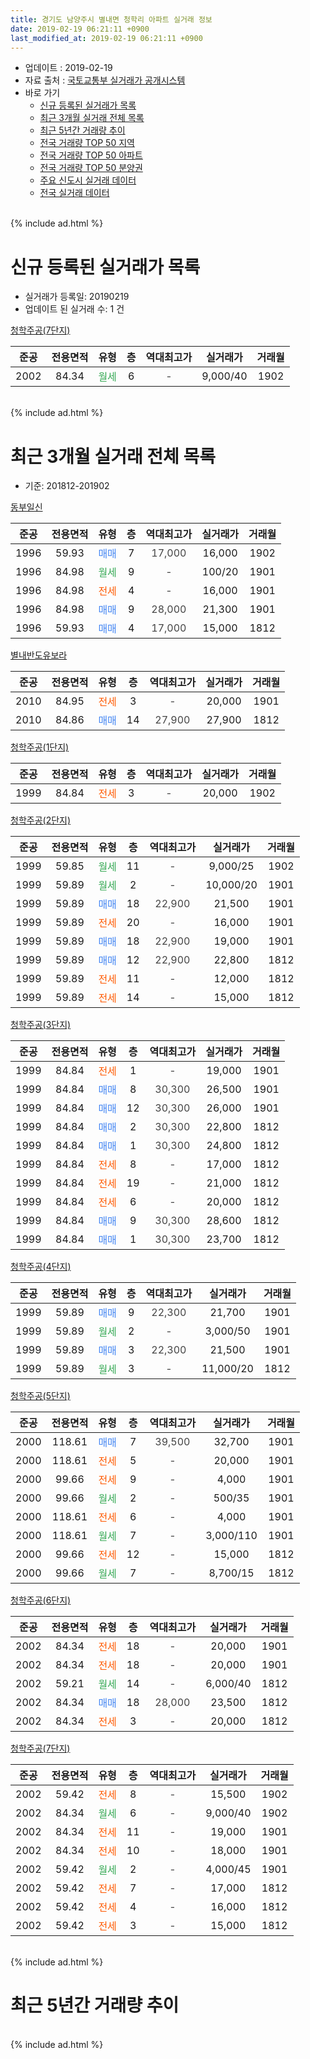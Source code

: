 ```yaml
---
title: 경기도 남양주시 별내면 청학리 아파트 실거래 정보
date: 2019-02-19 06:21:11 +0900
last_modified_at: 2019-02-19 06:21:11 +0900
---
```


* 업데이트 : 2019-02-19
* 자료 출처 : [국토교통부 실거래가 공개시스템](http://rt.molit.go.kr)
* 바로 가기
    * [신규 등록된 실거래가 목록](#신규-등록된-실거래가-목록)
    * [최근 3개월 실거래 전체 목록](#최근-3개월-실거래-전체-목록)
    * [최근 5년간 거래량 추이](#최근-5년간-거래량-추이)
    * [전국 거래량 TOP 50 지역](https://inasie.github.io/apt-trade-info/최근-3개월-전국에서-가장-거래가-많이-발생한-지역)
    * [전국 거래량 TOP 50 아파트](https://inasie.github.io/apt-trade-info/최근-3개월-전국에서-가장-거래가-많이-발생한-아파트)
    * [전국 거래량 TOP 50 분양권](https://inasie.github.io/apt-trade-info/최근-3개월-전국에서-가장-거래가-많이-발생한-분양권)
    * [주요 신도시 실거래 데이터](https://inasie.github.io/apt-trade-info/주요-신도시)
    * [전국 실거래 데이터](https://inasie.github.io/apt-trade-info/전국)
<br>
{% include ad.html %}
<br>

# 신규 등록된 실거래가 목록
* 실거래가 등록일: 20190219
* 업데이트 된 실거래 수: 1 건


[청학주공(7단지)](https://search.naver.com/search.naver?query=%EA%B2%BD%EA%B8%B0%EB%8F%84+%EB%82%A8%EC%96%91%EC%A3%BC%EC%8B%9C+%EB%B3%84%EB%82%B4%EB%A9%B4+%EC%B2%AD%ED%95%99%EB%A6%AC+%EC%B2%AD%ED%95%99%EC%A3%BC%EA%B3%B5%287%EB%8B%A8%EC%A7%80%29)

|준공|전용면적|유형|층|역대최고가|실거래가|거래월|
|:---:|:---:|:---:|:---:|:---:|:---:|:---:|
|2002|84.34|<span style="color:#34a853">월세</span>|6|<span style="color:#444444">-</span>|9,000/40|1902|


<br>
{% include ad.html %}
<br>

# 최근 3개월 실거래 전체 목록
* 기준: 201812-201902


[동부일신](https://search.naver.com/search.naver?query=%EA%B2%BD%EA%B8%B0%EB%8F%84+%EB%82%A8%EC%96%91%EC%A3%BC%EC%8B%9C+%EB%B3%84%EB%82%B4%EB%A9%B4+%EC%B2%AD%ED%95%99%EB%A6%AC+%EB%8F%99%EB%B6%80%EC%9D%BC%EC%8B%A0)

|준공|전용면적|유형|층|역대최고가|실거래가|거래월|
|:---:|:---:|:---:|:---:|:---:|:---:|:---:|
|1996|59.93|<span style="color:#4285f3">매매</span>|7|<span style="color:#444444">17,000</span>|16,000|1902|
|1996|84.98|<span style="color:#34a853">월세</span>|9|<span style="color:#444444">-</span>|100/20|1901|
|1996|84.98|<span style="color:#ff5a00">전세</span>|4|<span style="color:#444444">-</span>|16,000|1901|
|1996|84.98|<span style="color:#4285f3">매매</span>|9|<span style="color:#444444">28,000</span>|21,300|1901|
|1996|59.93|<span style="color:#4285f3">매매</span>|4|<span style="color:#444444">17,000</span>|15,000|1812|

[별내반도유보라](https://search.naver.com/search.naver?query=%EA%B2%BD%EA%B8%B0%EB%8F%84+%EB%82%A8%EC%96%91%EC%A3%BC%EC%8B%9C+%EB%B3%84%EB%82%B4%EB%A9%B4+%EC%B2%AD%ED%95%99%EB%A6%AC+%EB%B3%84%EB%82%B4%EB%B0%98%EB%8F%84%EC%9C%A0%EB%B3%B4%EB%9D%BC)

|준공|전용면적|유형|층|역대최고가|실거래가|거래월|
|:---:|:---:|:---:|:---:|:---:|:---:|:---:|
|2010|84.95|<span style="color:#ff5a00">전세</span>|3|<span style="color:#444444">-</span>|20,000|1901|
|2010|84.86|<span style="color:#4285f3">매매</span>|14|<span style="color:#444444">27,900</span>|27,900|1812|

[청학주공(1단지)](https://search.naver.com/search.naver?query=%EA%B2%BD%EA%B8%B0%EB%8F%84+%EB%82%A8%EC%96%91%EC%A3%BC%EC%8B%9C+%EB%B3%84%EB%82%B4%EB%A9%B4+%EC%B2%AD%ED%95%99%EB%A6%AC+%EC%B2%AD%ED%95%99%EC%A3%BC%EA%B3%B5%281%EB%8B%A8%EC%A7%80%29)

|준공|전용면적|유형|층|역대최고가|실거래가|거래월|
|:---:|:---:|:---:|:---:|:---:|:---:|:---:|
|1999|84.84|<span style="color:#ff5a00">전세</span>|3|<span style="color:#444444">-</span>|20,000|1902|

[청학주공(2단지)](https://search.naver.com/search.naver?query=%EA%B2%BD%EA%B8%B0%EB%8F%84+%EB%82%A8%EC%96%91%EC%A3%BC%EC%8B%9C+%EB%B3%84%EB%82%B4%EB%A9%B4+%EC%B2%AD%ED%95%99%EB%A6%AC+%EC%B2%AD%ED%95%99%EC%A3%BC%EA%B3%B5%282%EB%8B%A8%EC%A7%80%29)

|준공|전용면적|유형|층|역대최고가|실거래가|거래월|
|:---:|:---:|:---:|:---:|:---:|:---:|:---:|
|1999|59.85|<span style="color:#34a853">월세</span>|11|<span style="color:#444444">-</span>|9,000/25|1902|
|1999|59.89|<span style="color:#34a853">월세</span>|2|<span style="color:#444444">-</span>|10,000/20|1901|
|1999|59.89|<span style="color:#4285f3">매매</span>|18|<span style="color:#444444">22,900</span>|21,500|1901|
|1999|59.89|<span style="color:#ff5a00">전세</span>|20|<span style="color:#444444">-</span>|16,000|1901|
|1999|59.89|<span style="color:#4285f3">매매</span>|18|<span style="color:#444444">22,900</span>|19,000|1901|
|1999|59.89|<span style="color:#4285f3">매매</span>|12|<span style="color:#444444">22,900</span>|22,800|1812|
|1999|59.89|<span style="color:#ff5a00">전세</span>|11|<span style="color:#444444">-</span>|12,000|1812|
|1999|59.89|<span style="color:#ff5a00">전세</span>|14|<span style="color:#444444">-</span>|15,000|1812|

[청학주공(3단지)](https://search.naver.com/search.naver?query=%EA%B2%BD%EA%B8%B0%EB%8F%84+%EB%82%A8%EC%96%91%EC%A3%BC%EC%8B%9C+%EB%B3%84%EB%82%B4%EB%A9%B4+%EC%B2%AD%ED%95%99%EB%A6%AC+%EC%B2%AD%ED%95%99%EC%A3%BC%EA%B3%B5%283%EB%8B%A8%EC%A7%80%29)

|준공|전용면적|유형|층|역대최고가|실거래가|거래월|
|:---:|:---:|:---:|:---:|:---:|:---:|:---:|
|1999|84.84|<span style="color:#ff5a00">전세</span>|1|<span style="color:#444444">-</span>|19,000|1901|
|1999|84.84|<span style="color:#4285f3">매매</span>|8|<span style="color:#444444">30,300</span>|26,500|1901|
|1999|84.84|<span style="color:#4285f3">매매</span>|12|<span style="color:#444444">30,300</span>|26,000|1901|
|1999|84.84|<span style="color:#4285f3">매매</span>|2|<span style="color:#444444">30,300</span>|22,800|1812|
|1999|84.84|<span style="color:#4285f3">매매</span>|1|<span style="color:#444444">30,300</span>|24,800|1812|
|1999|84.84|<span style="color:#ff5a00">전세</span>|8|<span style="color:#444444">-</span>|17,000|1812|
|1999|84.84|<span style="color:#ff5a00">전세</span>|19|<span style="color:#444444">-</span>|21,000|1812|
|1999|84.84|<span style="color:#ff5a00">전세</span>|6|<span style="color:#444444">-</span>|20,000|1812|
|1999|84.84|<span style="color:#4285f3">매매</span>|9|<span style="color:#444444">30,300</span>|28,600|1812|
|1999|84.84|<span style="color:#4285f3">매매</span>|1|<span style="color:#444444">30,300</span>|23,700|1812|

[청학주공(4단지)](https://search.naver.com/search.naver?query=%EA%B2%BD%EA%B8%B0%EB%8F%84+%EB%82%A8%EC%96%91%EC%A3%BC%EC%8B%9C+%EB%B3%84%EB%82%B4%EB%A9%B4+%EC%B2%AD%ED%95%99%EB%A6%AC+%EC%B2%AD%ED%95%99%EC%A3%BC%EA%B3%B5%284%EB%8B%A8%EC%A7%80%29)

|준공|전용면적|유형|층|역대최고가|실거래가|거래월|
|:---:|:---:|:---:|:---:|:---:|:---:|:---:|
|1999|59.89|<span style="color:#4285f3">매매</span>|9|<span style="color:#444444">22,300</span>|21,700|1901|
|1999|59.89|<span style="color:#34a853">월세</span>|2|<span style="color:#444444">-</span>|3,000/50|1901|
|1999|59.89|<span style="color:#4285f3">매매</span>|3|<span style="color:#444444">22,300</span>|21,500|1901|
|1999|59.89|<span style="color:#34a853">월세</span>|3|<span style="color:#444444">-</span>|11,000/20|1812|

[청학주공(5단지)](https://search.naver.com/search.naver?query=%EA%B2%BD%EA%B8%B0%EB%8F%84+%EB%82%A8%EC%96%91%EC%A3%BC%EC%8B%9C+%EB%B3%84%EB%82%B4%EB%A9%B4+%EC%B2%AD%ED%95%99%EB%A6%AC+%EC%B2%AD%ED%95%99%EC%A3%BC%EA%B3%B5%285%EB%8B%A8%EC%A7%80%29)

|준공|전용면적|유형|층|역대최고가|실거래가|거래월|
|:---:|:---:|:---:|:---:|:---:|:---:|:---:|
|2000|118.61|<span style="color:#4285f3">매매</span>|7|<span style="color:#444444">39,500</span>|32,700|1901|
|2000|118.61|<span style="color:#ff5a00">전세</span>|5|<span style="color:#444444">-</span>|20,000|1901|
|2000|99.66|<span style="color:#ff5a00">전세</span>|9|<span style="color:#444444">-</span>|4,000|1901|
|2000|99.66|<span style="color:#34a853">월세</span>|2|<span style="color:#444444">-</span>|500/35|1901|
|2000|118.61|<span style="color:#ff5a00">전세</span>|6|<span style="color:#444444">-</span>|4,000|1901|
|2000|118.61|<span style="color:#34a853">월세</span>|7|<span style="color:#444444">-</span>|3,000/110|1901|
|2000|99.66|<span style="color:#ff5a00">전세</span>|12|<span style="color:#444444">-</span>|15,000|1812|
|2000|99.66|<span style="color:#34a853">월세</span>|7|<span style="color:#444444">-</span>|8,700/15|1812|

[청학주공(6단지)](https://search.naver.com/search.naver?query=%EA%B2%BD%EA%B8%B0%EB%8F%84+%EB%82%A8%EC%96%91%EC%A3%BC%EC%8B%9C+%EB%B3%84%EB%82%B4%EB%A9%B4+%EC%B2%AD%ED%95%99%EB%A6%AC+%EC%B2%AD%ED%95%99%EC%A3%BC%EA%B3%B5%286%EB%8B%A8%EC%A7%80%29)

|준공|전용면적|유형|층|역대최고가|실거래가|거래월|
|:---:|:---:|:---:|:---:|:---:|:---:|:---:|
|2002|84.34|<span style="color:#ff5a00">전세</span>|18|<span style="color:#444444">-</span>|20,000|1901|
|2002|84.34|<span style="color:#ff5a00">전세</span>|18|<span style="color:#444444">-</span>|20,000|1901|
|2002|59.21|<span style="color:#34a853">월세</span>|14|<span style="color:#444444">-</span>|6,000/40|1812|
|2002|84.34|<span style="color:#4285f3">매매</span>|18|<span style="color:#444444">28,000</span>|23,500|1812|
|2002|84.34|<span style="color:#ff5a00">전세</span>|3|<span style="color:#444444">-</span>|20,000|1812|


<script async src="//pagead2.googlesyndication.com/pagead/js/adsbygoogle.js"></script>
<!-- 기본 -->
<ins class="adsbygoogle"
     style="display:block"
     data-ad-client="ca-pub-2446590836940007"
     data-ad-slot="1659523306"
     data-ad-format="auto"
     data-full-width-responsive="true"></ins>
<script>
(adsbygoogle = window.adsbygoogle || []).push({});
</script>


[청학주공(7단지)](https://search.naver.com/search.naver?query=%EA%B2%BD%EA%B8%B0%EB%8F%84+%EB%82%A8%EC%96%91%EC%A3%BC%EC%8B%9C+%EB%B3%84%EB%82%B4%EB%A9%B4+%EC%B2%AD%ED%95%99%EB%A6%AC+%EC%B2%AD%ED%95%99%EC%A3%BC%EA%B3%B5%287%EB%8B%A8%EC%A7%80%29)

|준공|전용면적|유형|층|역대최고가|실거래가|거래월|
|:---:|:---:|:---:|:---:|:---:|:---:|:---:|
|2002|59.42|<span style="color:#ff5a00">전세</span>|8|<span style="color:#444444">-</span>|15,500|1902|
|2002|84.34|<span style="color:#34a853">월세</span>|6|<span style="color:#444444">-</span>|9,000/40|1902|
|2002|84.34|<span style="color:#ff5a00">전세</span>|11|<span style="color:#444444">-</span>|19,000|1901|
|2002|84.34|<span style="color:#ff5a00">전세</span>|10|<span style="color:#444444">-</span>|18,000|1901|
|2002|59.42|<span style="color:#34a853">월세</span>|2|<span style="color:#444444">-</span>|4,000/45|1901|
|2002|59.42|<span style="color:#ff5a00">전세</span>|7|<span style="color:#444444">-</span>|17,000|1812|
|2002|59.42|<span style="color:#ff5a00">전세</span>|4|<span style="color:#444444">-</span>|16,000|1812|
|2002|59.42|<span style="color:#ff5a00">전세</span>|3|<span style="color:#444444">-</span>|15,000|1812|


<br>
{% include ad.html %}
<br>

# 최근 5년간 거래량 추이


<div style="width:100%;">
    <canvas id="deal_progress" height="200"></canvas>
</div>

<script>
new Chart(document.getElementById("deal_progress"), {
    type: 'line',
    data: {
        labels: ['201402','201403','201404','201405','201406','201407','201408','201409','201410','201411','201412','201501','201502','201503','201504','201505','201506','201507','201508','201509','201510','201511','201512','201601','201602','201603','201604','201605','201606','201607','201608','201609','201610','201611','201612','201701','201702','201703','201704','201705','201706','201707','201708','201709','201710','201711','201712','201801','201802','201803','201804','201805','201806','201807','201808','201809','201810','201811','201812','201901','201902'],
        datasets: [{
            label: '매매',
            pointRadius: 1,
            data: [45, 29, 31, 25, 25, 34, 45, 66, 41, 32, 23, 36, 47, 75, 37, 44, 44, 50, 46, 35, 48, 32, 24, 30, 20, 38, 30, 33, 61, 36, 41, 31, 50, 17, 26, 12, 19, 32, 26, 40, 30, 29, 22, 32, 24, 20, 16, 21, 28, 24, 11, 18, 20, 22, 18, 26, 18, 14, 8, 8, 1],
            borderColor: "rgba(255, 201, 14, 1)",
            backgroundColor: "rgba(255, 201, 14, 0.5)",
            fill: false,
            lineTension: 0
        },{
            label: '전월세',
            pointRadius: 1,
            data: [41, 35, 39, 26, 24, 30, 40, 38, 36, 28, 31, 25, 26, 25, 22, 28, 34, 24, 17, 21, 32, 17, 30, 29, 25, 34, 31, 30, 32, 26, 26, 21, 30, 23, 24, 16, 27, 23, 28, 34, 34, 17, 26, 26, 24, 30, 12, 26, 32, 35, 27, 24, 21, 20, 24, 15, 16, 16, 13, 17, 4],
            borderColor: "rgba(0, 141, 185, 1)",
            backgroundColor: "rgba(0, 141, 185, 0.5)",
            fill: false,
            lineTension: 0
        }
        ]
    },
    options: {
        responsive: true,
        title: {
            display: false
        },
        tooltips: {
            mode: 'index',
            intersect: false
        },
        hover: {
            mode: 'nearest',
            intersect: true
        },
        scales: {
            xAxes: [{
                display: true,
                scaleLabel: {
                    display: true,
                    labelString: '년/월'
                }
            }],
            yAxes: [{
                display: true,
                ticks: {
                    suggestedMin: 0,
                },
                scaleLabel: {
                    display: true,
                    labelString: '실거래 수'
                }
            }]
        }
    }
});

</script>


<br>
{% include ad.html %}
<br>

